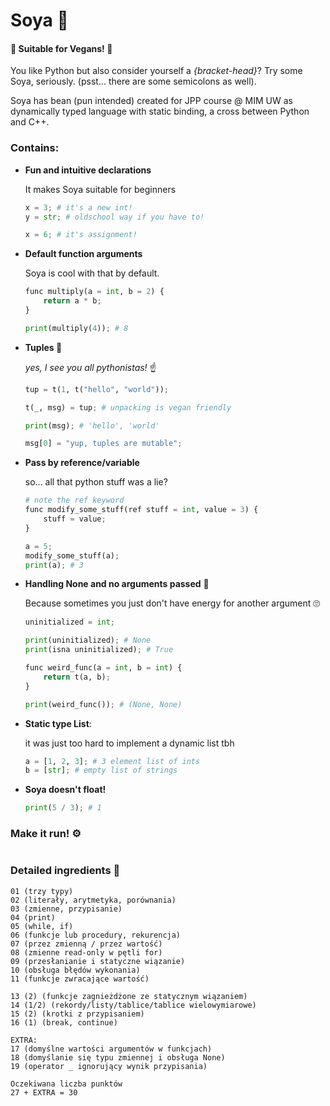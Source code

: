 # Soya 🌱
#### 💚 Suitable for Vegans! 💚

You like Python but also consider yourself a *{bracket-head}*? Try some Soya, seriously.  (psst... there are some semicolons as well).

Soya has bean (pun intended) created for JPP course @ MIM UW as dynamically typed language with static binding, a cross between Python and C++. 

### Contains:

- **Fun and intuitive declarations**

  It makes Soya suitable for beginners

  ```PYTHON
  x = 3; # it's a new int!
  y = str; # oldschool way if you have to!
  
  x = 6; # it's assignment!
  ```


- **Default function arguments**

  Soya is cool with that by default.
  
  ```python
  func multiply(a = int, b = 2) {
      return a * b;
  }
  
  print(multiply(4)); # 8
  ```


- **Tuples :snake:** 

  *yes, I see you all pythonistas!* :point_up:

  ```python
  tup = t(1, t("hello", "world"));
  
  t(_, msg) = tup; # unpacking is vegan friendly
  
  print(msg); # 'hello', 'world'
  
  msg[0] = "yup, tuples are mutable";
  ```

- **Pass by reference/variable**

  so... all that python stuff was a lie?

  ```python
  # note the ref keyword
  func modify_some_stuff(ref stuff = int, value = 3) {
      stuff = value;
  }
  
  a = 5;
  modify_some_stuff(a);
  print(a); # 3
  ```

- **Handling None and no arguments passed** :ghost:

  Because sometimes you just don't have energy for another argument :roll_eyes:

   ```python
   uninitialized = int;
   
   print(uninitialized); # None
   print(isna uninitialized); # True
   
   func weird_func(a = int, b = int) {
       return t(a, b);
   }
   
   print(weird_func()); # (None, None)
   ```

- **Static type List**:

  it was just too hard to implement a dynamic list tbh

  ```python
  a = [1, 2, 3]; # 3 element list of ints
  b = [str]; # empty list of strings
  ```

- **Soya doesn't float!**

  ```python
  print(5 / 3); # 1
  ```



### Make it run! :gear:

```bash

```



### Detailed ingredients :notebook:

```
01 (trzy typy)
02 (literały, arytmetyka, porównania)
03 (zmienne, przypisanie)
04 (print)
05 (while, if)
06 (funkcje lub procedury, rekurencja)
07 (przez zmienną / przez wartość)
08 (zmienne read-only w pętli for)
09 (przesłanianie i statyczne wiązanie)
10 (obsługa błędów wykonania)
11 (funkcje zwracające wartość)

13 (2) (funkcje zagnieżdżone ze statycznym wiązaniem)
14 (1/2) (rekordy/listy/tablice/tablice wielowymiarowe)
15 (2) (krotki z przypisaniem)
16 (1) (break, continue)

EXTRA:
17 (domyślne wartości argumentów w funkcjach)
18 (domyślanie się typu zmiennej i obsługa None)
19 (operator _ ignorujący wynik przypisania)

Oczekiwana liczba punktów
27 + EXTRA = 30
```



